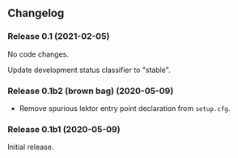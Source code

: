 ## Changelog

### Release 0.1 (2021-02-05)

No code changes.

Update development status classifier to "stable".

### Release 0.1b2 (brown bag) (2020-05-09)

- Remove spurious lektor entry point declaration from `setup.cfg`.

### Release 0.1b1 (2020-05-09)

Initial release.
